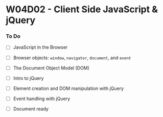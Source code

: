 # W04D02 - Client Side JavaScript & jQuery

### To Do
- [ ] JavaScript in the Browser
- [ ] Browser objects: `window`, `navigator`, `document`, and `event`
- [ ] The Document Object Model (DOM)
- [ ] Intro to jQuery
- [ ] Element creation and DOM manipulation with jQuery
- [ ] Event handling with jQuery
- [ ] Document ready










